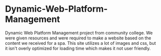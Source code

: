 # Dynamic-Web-Platform-Management

Dynamic Web Platform Management project from community college. We were given resources and were required to make a website based on the content we received for a spa. This site utilizes a lot of images and css, but it isn't overly optimized for loading time which makes it not user friendly.
